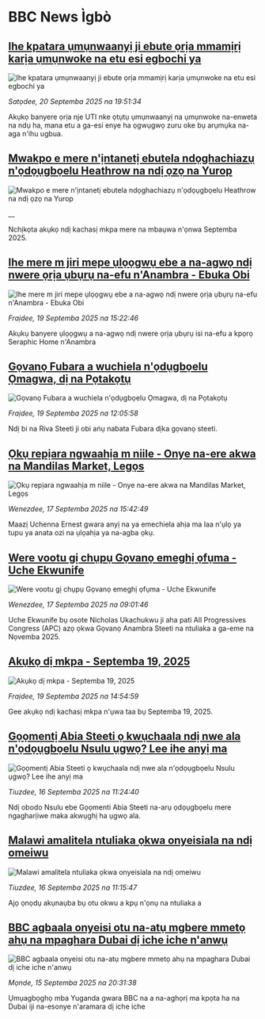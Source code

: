 # BBC News Ìgbò## [Ihe kpatara ụmụnwaanyị ji ebute ọrịa mmamịrị karịa ụmụnwoke na etu esi egbochi ya](https://www.bbc.com/igbo/articles/c1l8eldl3y7o?at_medium=RSS&at_campaign=rss?at_campaign=githubrss)![Ihe kpatara ụmụnwaanyị ji ebute ọrịa mmamịrị karịa ụmụnwoke na etu esi egbochi ya](https://ichef.bbci.co.uk/ace/ws/240/cpsprodpb/0626/live/af04b900-93a3-11f0-afac-7fc88e0d02fd.jpg)_Satọdee, 20 Septemba 2025 na 19:51:34_Akụkọ banyere ọrịa nje UTI nke ọtụtụ ụmụnwaanyị na ụmụnwoke na-enweta na ndụ ha, mana etu a ga-esi enye ha ọgwụgwọ zuru oke bụ arụmụka na-aga n'ihu ugbua.## [Mwakpo e mere n'ịntanetị ebutela ndọghachiazụ n'ọdọụgbọelu Heathrow na ndị ọzọ na Yurop](https://www.bbc.co.uk/igbo/live/cgr9ekd99rxt?at_medium=RSS&at_campaign=rss?at_campaign=githubrss)![Mwakpo e mere n'ịntanetị ebutela ndọghachiazụ n'ọdọụgbọelu Heathrow na ndị ọzọ na Yurop](https://ichef.bbci.co.uk/ace/standard/240/cpsprodpb/67e6/live/06516af0-9629-11f0-8115-2505008faa13.jpg)__Nchịkọta akụkọ ndị kachasị mkpa mere na mbaụwa n'ọnwa Septemba 2025.## [Ihe mere m jiri mepe ụlọọgwụ ebe a na-agwọ ndị nwere ọrịa ụbụrụ na-efu n'Anambra - Ebuka Obi](https://www.bbc.com/igbo/articles/cddm3r6em5zo?at_medium=RSS&at_campaign=rss?at_campaign=githubrss)![Ihe mere m jiri mepe ụlọọgwụ ebe a na-agwọ ndị nwere ọrịa ụbụrụ na-efu n'Anambra - Ebuka Obi](https://ichef.bbci.co.uk/ace/ws/240/cpsprodpb/35da/live/8d79bb90-956b-11f0-a0e4-f78e4e737c6c.jpg)_Fraịdee, 19 Septemba 2025 na 15:22:46_Akụkụ banyere ụlọọgwụ a na-agwọ ndị nwere ọrịa ụbụrụ isi na-efu a kpọrọ Seraphic Home n'Anambra## [Gọvanọ Fubara a wuchiela n'ọdụgbọelu Ọmagwa, dị na Pọtakọtụ](https://www.bbc.com/igbo/articles/c9vy30r497no?at_medium=RSS&at_campaign=rss?at_campaign=githubrss)![Gọvanọ Fubara a wuchiela n'ọdụgbọelu Ọmagwa, dị na Pọtakọtụ](https://ichef.bbci.co.uk/ace/ws/240/cpsprodpb/66a5/live/60966440-954b-11f0-b391-6936825093bd.jpg)_Fraịdee, 19 Septemba 2025 na 12:05:58_Ndị bi na Riva Steeti ji obi aṅụ nabata Fubara dịka gọvanọ steeti.## [Ọkụ repịara ngwaahịa m niile - Onye na-ere akwa na Mandilas Market, Legọs](https://www.bbc.com/igbo/articles/c80gpk5n85go?at_medium=RSS&at_campaign=rss?at_campaign=githubrss)![Ọkụ repịara ngwaahịa m niile - Onye na-ere akwa na Mandilas Market, Legọs](https://ichef.bbci.co.uk/ace/ws/240/cpsprodpb/9100/live/04b95fa0-93d5-11f0-bab6-4787ef35d8ed.jpg)_Wenezdee, 17 Septemba 2025 na 15:42:49_Maazị Uchenna Ernest gwara anyị na ya emechiela ahịa ma laa n'ụlọ ya tupu ya anata ozi na ụlọahịa ya na-agba ọkụ.## [Were vootu gị chụpụ Gọvanọ emeghị ọfụma - Uche Ekwunife](https://www.bbc.com/igbo/articles/c8jmejy4gdlo?at_medium=RSS&at_campaign=rss?at_campaign=githubrss)![Were vootu gị chụpụ Gọvanọ emeghị ọfụma - Uche Ekwunife](https://ichef.bbci.co.uk/ace/ws/240/cpsprodpb/86a0/live/24a375f0-921b-11f0-b391-6936825093bd.jpg)_Wenezdee, 17 Septemba 2025 na 09:01:46_Uche Ekwunife bụ osote Nicholas Ukachukwu ji aha pati All Progressives Congress (APC) azọ ọkwa Gọvanọ Anambra Steeti na ntuliaka a ga-eme na Nọvemba 2025.## [Akụkọ dị mkpa - Septemba 19, 2025](https://www.bbc.com/igbo/articles/c5yk0k4y23qo?at_medium=RSS&at_campaign=rss?at_campaign=githubrss)![Akụkọ dị mkpa - Septemba 19, 2025](https://ichef.bbci.co.uk/ace/ws/240/cpsprodpb/f1a0/live/52df1610-60be-11f0-a40e-a1af2950b220.jpg)_Fraịdee, 19 Septemba 2025 na 14:54:59_Gee akụkọ ndị kachasị mkpa n'ụwa taa bụ Septemba 19, 2025.## [Gọọmentị Abia Steeti ọ kwụchaala ndị nwe ala n'ọdọụgbọelu Nsulu ụgwọ? Lee ihe anyị ma](https://www.bbc.com/igbo/articles/ce3l00qpgrko?at_medium=RSS&at_campaign=rss?at_campaign=githubrss)![Gọọmentị Abia Steeti ọ kwụchaala ndị nwe ala n'ọdọụgbọelu Nsulu ụgwọ? Lee ihe anyị ma](https://ichef.bbci.co.uk/ace/ws/240/cpsprodpb/2725/live/b85538f0-92ee-11f0-b391-6936825093bd.jpg)_Tiuzdee, 16 Septemba 2025 na 11:24:40_Ndị obodo Nsulu ebe Gọọmenti Abia Steeti na-arụ ọdọụgbọelu mere ngagharịiwe maka akwụghị ha ụgwọ ala.## [Malawi amalitela ntuliaka ọkwa onyeisiala na ndị omeiwu ](https://www.bbc.com/igbo/articles/cewnd8zw92ro?at_medium=RSS&at_campaign=rss?at_campaign=githubrss)![Malawi amalitela ntuliaka ọkwa onyeisiala na ndị omeiwu ](https://ichef.bbci.co.uk/ace/ws/240/cpsprodpb/df08/live/0d6d6430-92ee-11f0-84c8-99de564f0440.jpg)_Tiuzdee, 16 Septemba 2025 na 11:15:47_Ajọ ọnọdụ akụnaụba bụ otu okwu a kpụ n'ọnụ na ntuliaka a## [BBC agbaala onyeisi otu na-atụ mgbere mmetọ ahụ na mpaghara Dubai dị iche iche n'anwụ](https://www.bbc.com/igbo/articles/cg4214pvl2wo?at_medium=RSS&at_campaign=rss?at_campaign=githubrss)![BBC agbaala onyeisi otu na-atụ mgbere mmetọ ahụ na mpaghara Dubai dị iche iche n'anwụ](https://ichef.bbci.co.uk/ace/ws/240/cpsprodpb/1c16/live/c327cfd0-919b-11f0-b391-6936825093bd.jpg)_Mọnde, 15 Septemba 2025 na 20:31:38_Ụmụagbọghọ mba Yuganda gwara BBC na a na-aghọrị ma kpọta ha na Dubai iji na-esonye n'aramara dị iche iche